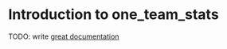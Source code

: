 # Introduction to one_team_stats

TODO: write [great documentation](http://jacobian.org/writing/what-to-write/)
